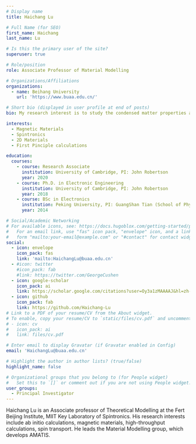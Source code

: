 ```yaml
---
# Display name
title: Haichang Lu

# Full Name (for SEO)
first_name: Haichang
last_name: Lu

# Is this the primary user of the site?
superuser: true

# Role/position
role: Associate Professor of Material Modelling

# Organizations/Affiliations
organizations:
  - name: Beihang University
    url: 'https://www.buaa.edu.cn/'

# Short bio (displayed in user profile at end of posts)
bio: My research interest is to study the condensed matter properties at the ab initio level.  

interests:
  - Magnetic Materials
  - Spintronics
  - 2D Materials
  - First Pinciple calculations

education:
  courses:
    - course: Research Associate
      institution: University of Cambridge, PI: John Robertson
      year: 2020
    - course: Ph.D. in Electronic Engineering
      institution: University of Cambridge, PI: John Robertson
      year: 2018
    - course: BSc in Electronics
      institution: Peking University, PI: GuangShan Tian (School of Physics)
      year: 2014

# Social/Academic Networking
# For available icons, see: https://docs.hugoblox.com/getting-started/page-builder/#icons
#   For an email link, use "fas" icon pack, "envelope" icon, and a link in the
#   form "mailto:your-email@example.com" or "#contact" for contact widget.
social:
  - icon: envelope
    icon_pack: fas
    link: 'mailto:HaichangLu@buaa.edu.cn'
  - #icon: twitter
    #icon_pack: fab
    #link: https://twitter.com/GeorgeCushen
  - icon: google-scholar
    icon_pack: ai
    link: https://scholar.google.com/citations?user=Oy3a1zMAAAAJ&hl=zh-CN
  - icon: github
    icon_pack: fab
    link: https://github.com/Haichang-Lu
# Link to a PDF of your resume/CV from the About widget.
# To enable, copy your resume/CV to `static/files/cv.pdf` and uncomment the lines below.
# - icon: cv
#   icon_pack: ai
#   link: files/cv.pdf

# Enter email to display Gravatar (if Gravatar enabled in Config)
email: 'HaichangLu@buaa.edu.cn'

# Highlight the author in author lists? (true/false)
highlight_name: false

# Organizational groups that you belong to (for People widget)
#   Set this to `[]` or comment out if you are not using People widget.
user_groups:
  - Principal Investigator
---
```


Haichang Lu is an Associate professor of Theoretical Modelling at the Fert Beijing Institute, MIIT Key Laboratory of Spintronics. His research interests include ab initio calculations, magnetic materials, high-throughput calculations, spin transport. He leads the Material Modelling group, which develops AMATIS.
